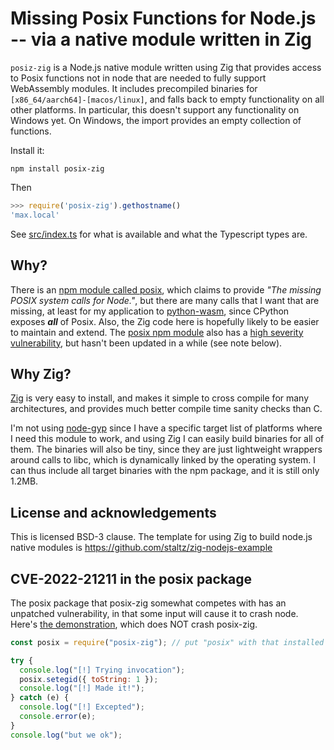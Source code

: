 # Missing Posix Functions for Node.js -- via a native module written in Zig

`posiz-zig` is a Node.js native module written using Zig that provides access to Posix functions not in node that are needed to fully support WebAssembly modules. It includes precompiled binaries for `[x86_64/aarch64]-[macos/linux]`, and falls back to empty functionality on all other platforms.  In particular, this doesn't support any functionality on Windows yet.  On Windows, the import provides an empty collection of functions.

Install it:

```
npm install posix-zig
```

Then

```js
>>> require('posix-zig').gethostname()
'max.local'
```

See [src/index.ts](src/index.ts) for what is available and what the Typescript types are.

## Why?

There is an [npm module called posix](https://www.npmjs.com/package/posix), which claims to provide _"The missing POSIX system calls for Node."_, but there are many calls that I want that are missing, at least for
my application to [python\-wasm](https://python-wasm.cocalc.com/), since CPython exposes _**all**_ of Posix. Also, the Zig code here is hopefully likely to be easier to maintain and extend. The [posix npm module](https://www.npmjs.com/package/posix) also has a [high severity vulnerability](https://github.com/ohmu/node-posix/issues/66), but hasn't been updated in a while \(see note below\).

## Why Zig?

[Zig](https://ziglang.org/) is very easy to install, and makes it simple to cross compile for many architectures, and provides much better compile time sanity checks than C.

I'm not using [node\-gyp](https://github.com/nodejs/node-gyp) since I have a
specific target list of platforms where I need this module to work, and using
Zig I can easily build binaries for all of them. The binaries will also be tiny, since they are just lightweight wrappers around calls to libc, which is dynamically linked by the operating system. I can thus include all target binaries with the npm package, and it is still only 1.2MB.

## License and acknowledgements

This is licensed BSD-3 clause. The template for using Zig to build node.js native modules is https://github.com/staltz/zig-nodejs-example

## CVE-2022-21211 in the posix package

The posix package that posix-zig somewhat competes with has an unpatched vulnerability, in that some input will cause it to crash node. Here's [the
demonstration](https://security.snyk.io/vuln/SNYK-JS-POSIX-2400719), which
does NOT crash posix-zig.

```js
const posix = require("posix-zig"); // put "posix" with that installed to crash node

try {
  console.log("[!] Trying invocation");
  posix.setegid({ toString: 1 });
  console.log("[!] Made it!");
} catch (e) {
  console.log("[!] Excepted");
  console.error(e);
}
console.log("but we ok");
```

